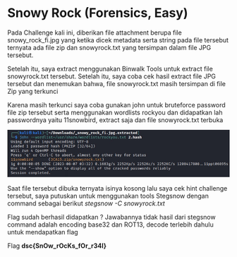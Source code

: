 # Snowy Rock (Forensics, Easy)

<p> Pada Challenge kali ini, diberikan file attachment berupa file snowy_rock_fi.jpg yang ketika dicek metadata serta string pada file tersebut ternyata ada file zip dan snowyrock.txt yang tersimpan dalam file JPG tersebut. </p>

<p> Setelah itu, saya extract menggunakan Binwalk Tools untuk extract file snowyrock.txt tersebut. Setelah itu, saya coba cek hasil extract file JPG tersebut dan menemukan bahwa, file snowyrock.txt masih tersimpan di file Zip yang terkunci </p>

<p> Karena masih terkunci saya coba gunakan john untuk bruteforce password file zip tersebut serta menggunakan wordlists rockyou dan didapatkan lah passwordnya yaitu 11snowbird, extract saja dan file snowyrock.txt terbuka </p>

<img src=john.jpg>

<p> Saat file tersebut dibuka ternyata isinya kosong lalu saya cek hint challenge tersebut, saya putuskan untuk menggunakan tools Stegsnow dengan command sebagai berikut <i>stegsnow -C snowyrock.txt</i> </p>

<p>Flag sudah berhasil didapatkan ? Jawabannya tidak hasil dari stegsnow command adalah encoding base32 dan ROT13, decode terlebih dahulu untuk mendapatkan flag </p>

<p> Flag <strong> dsc{SnOw_rOcKs_fOr_r34l} </strong></p>
